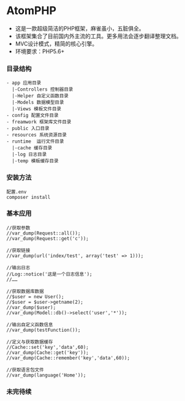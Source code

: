 # AtomPHP

* 这是一款超级简洁的PHP框架，麻雀虽小，五脏俱全。
* 该框架集合了目前国内外主流的工具。更多用法会逐步翻译整理文档。
* MVC设计模式，精简的核心引擎。
* 环境要求：PHP5.6+
### 目录结构
```
- app 应用目录
  |-Controllers 控制器目录
  |-Helper 自定义函数目录
  |-Models 数据模型目录
  |-Views 模板文件目录
- config 配置文件目录
- freamwork 框架库文件目录
- public 入口目录
- resources 系统资源目录
- runtime  运行文件目录
  |-cache 缓存目录
  |-log 日志目录
  |-temp 模板缓存目录
```
### 安装方法
```
配置.env
composer install
```
### 基本应用
```
//获取参数
//var_dump(Request::all());
//var_dump(Request::get('c'));

//获取链接
//var_dump(url('index/test', array('test' => 1)));

//输出日志
//Log::notice('这是一个日志信息');
//……

//获取数据库数据
//$user = new User();
//$user = $user->getname(2);
//var_dump($user);
//var_dump(Model::db()->select('user','*'));

//输出自定义函数信息
//var_dump(testFunction());

//定义与获取数据缓存
//Cache::set('key','data',60);
//var_dump(Cache::get('key'));
//var_dump(Cache::remember('key','data',60));

//获取语言包文件
//var_dump(language('Home'));
```

### 未完待续